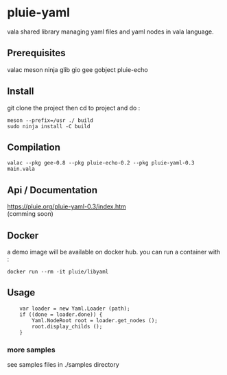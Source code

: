 # pluie-yaml

vala shared library managing yaml files and yaml nodes in vala language.


## Prerequisites

valac meson ninja glib gio gee gobject pluie-echo


## Install

git clone the project then cd to project and do :

```
meson --prefix=/usr ./ build
sudo ninja install -C build
```

## Compilation

```
valac --pkg gee-0.8 --pkg pluie-echo-0.2 --pkg pluie-yaml-0.3 main.vala

```

## Api / Documentation

https://pluie.org/pluie-yaml-0.3/index.htm  
(comming soon)

## Docker

a demo image will be available on docker hub. you can run a container with :

```
docker run --rm -it pluie/libyaml
```

## Usage

```
    var loader = new Yaml.Loader (path);
    if ((done = loader.done)) {
        Yaml.NodeRoot root = loader.get_nodes ();
        root.display_childs ();
    }
```

### more samples

see samples files in ./samples directory
